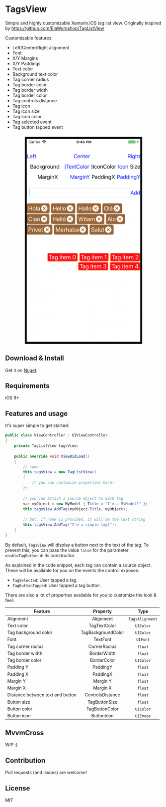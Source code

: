 # TagsView

Simple and highly customizable Xamarin.iOS tag list view. Originally inspired by https://github.com/ElaWorkshop/TagListView

Customizable features:
- Left/Center/Right alignment
- Font
- X/Y Margins
- X/Y Paddings
- Text color
- Background text color
- Tag corner radius
- Tag border color
- Tag border width
- Tag border color
- Tag controls distance
- Tag icon
- Tag icon size
- Tag icon color
- Tag selected event
- Tag button tapped event

<h3 align="center">
    <img src="Assets/sshot.png" alt="Screenshot" />
</h3>


## Download & Install

Get it on [Nuget](https://www.nuget.org/packages/TagsView/).

## Requirements

iOS 9+

## Features and usage

It's super simple to get started:

```c#
public class ViewController : UIViewController
{
    private TagListView tagsView;

    public override void ViewDidLoad()
    {
        // code
        this.tagsView = new TagListView()
        {
            // you can customize properties here!
        };

        // you can attach a source object to each tag
        var myObject = new MyModel { Title = "I'm a MyModel!" };
        this.tagsView.AddTag(myObject.Title, myObject); 

        // but, if none is provided, it will be the text string 
        this.tagsView.AddTag("I'm a simple tag!"); 
    }
}
```

By default, `TagsView` will display a button next to the text of the tag. To prevent this, you can pass the value `false` for the parameter `enableTagButton` in its constructor.

As explained in the code snippet, each tag can contain a source object. These will be available for you on the events the control exposes:
- `TagSelected`: User tapped a tag.
- `TagButtonTapped`: User tapped a tag button.


There are also a lot of properties available for you to customize the look & feel:

|Feature|Property|Type|
| ------------------- | :------------------: | :------------------: |
|Alignment|Alignment|`TagsAlignment`|
Text color|TagTextColor|`UIColor`|
Tag background color|TagBackgroundColor|`UIColor`|
Font|TextFont|`UIFont`|
Tag corner radius|CornerRadius|`float`|
Tag border width|BorderWidth|`float`|
Tag border color|BorderColor|`UIColor`|
Padding Y|PaddingY|`float`|
Padding X|PaddingX|`float`|
Margin Y|Margin Y|`float`|
Margin X|Margin X|`float`|
Distance between text and button|ControlsDistance|`float`|
Button size|TagButtonSize|`float`|
Button color|TagButtonColor|`UIColor`|
Button icon|ButtonIcon|`UIImage`|

## MvvmCross

WIP :)

## Contribution

Pull requests (and issues) are welcome!

## License

MIT